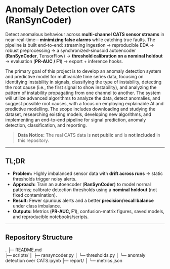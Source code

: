 # Anomaly Detection over CATS (RanSynCoder)

Detect anomalous behaviour across **multi-channel CATS sensor streams** in near-real-time—**minimizing false alarms** while catching true faults. The pipeline is built end-to-end: streaming ingestion → reproducible EDA → robust preprocessing → a synchronized-sinusoid autoencoder (**RanSynCoder**, TensorFlow) → **threshold calibration on a nominal holdout** → evaluation (**PR-AUC / F1**) → export + inference hooks.

The primary goal of this project is to develop an anomaly detection system and predictive model for multivariate time series data, focusing on identifying instability in signals, classifying the type of instability, detecting the root cause (i.e., the first signal to show instability), and analyzing the pattern of instability propagating from one channel to another. The system will utilize advanced algorithms to analyze the data, detect anomalies, and suggest possible root causes, with a focus on employing explainable AI and predictive modelling. The scope includes downloading and studying the dataset, researching existing models, developing new algorithms, and implementing an end-to-end pipeline for signal prediction, anomaly detection, classification, and reporting.

> **Data Notice:** The real CATS data is **not public** and is **not included** in this repository.

---

## TL;DR

- **Problem:** Highly imbalanced sensor data with **drift across runs** → static thresholds trigger noisy alerts.  
- **Approach:** Train an autoencoder (**RanSynCoder**) to model normal patterns; calibrate detection thresholds using a **nominal holdout** (not fixed contamination).  
- **Result:** Fewer spurious alerts and a better **precision/recall balance** under class imbalance.  
- **Outputs:** Metrics (**PR-AUC, F1**), confusion-matrix figures, saved models, and reproducible notebooks/scripts.

---

## Repository Structure

.
├─ README.md      
├─ scripts/
│  ├─ ransyncoder.py
│  └─ thresholds.py
│  └─ anomaly detection over CATS.ipynb
├─ report/
│  └─ metrics.json

